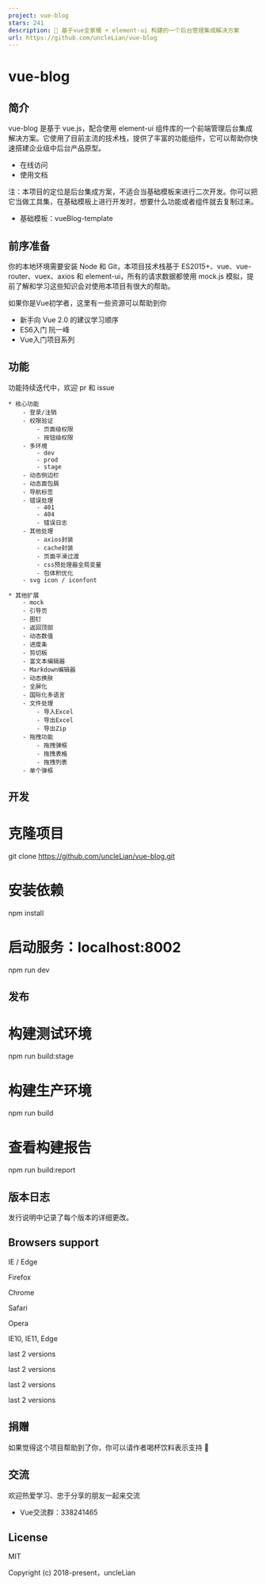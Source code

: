 ```yaml
---
project: vue-blog
stars: 241
description: 🎉 基于vue全家桶 + element-ui 构建的一个后台管理集成解决方案
url: https://github.com/uncleLian/vue-blog
---
```


vue-blog
========

简介
--

vue-blog 是基于 vue.js，配合使用 element-ui 组件库的一个前端管理后台集成解决方案。它使用了目前主流的技术栈，提供了丰富的功能组件，它可以帮助你快速搭建企业级中后台产品原型。

-   在线访问
-   使用文档

注：本项目的定位是后台集成方案，不适合当基础模板来进行二次开发。你可以把它当做工具集，在基础模板上进行开发时，想要什么功能或者组件就去复制过来。

-   基础模板：vueBlog-template

前序准备
----

你的本地环境需要安装 Node 和 Git，本项目技术栈基于 ES2015+、vue、vue-router、vuex、axios 和 element-ui，所有的请求数据都使用 mock.js 模拟，提前了解和学习这些知识会对使用本项目有很大的帮助。

如果你是Vue初学者，这里有一些资源可以帮助到你

-   新手向 Vue 2.0 的建议学习顺序
-   ES6入门 阮一峰
-   Vue入门项目系列

功能
--

功能持续迭代中，欢迎 pr 和 issue

```
* 核心功能
    - 登录/注销
    - 权限验证
        - 页面级权限
        - 按钮级权限
    - 多环境
        - dev
        - prod
        - stage
    - 动态侧边栏
    - 动态面包屑
    - 导航标签
    - 错误处理
        - 401
        - 404
        - 错误日志
    - 其他处理
        - axios封装
        - cache封装
        - 页面平滑过渡
        - css预处理器全局变量
        - 包体积优化
    - svg icon / iconfont

* 其他扩展
    - mock
    - 引导页
    - 图钉
    - 返回顶部
    - 动态数值
    - 进度条
    - 剪切板
    - 富文本编辑器
    - Markdown编辑器
    - 动态换肤
    - 全屏化
    - 国际化多语言
    - 文件处理
        - 导入Excel
        - 导出Excel
        - 导出Zip
    - 拖拽功能
        - 拖拽弹框
        - 拖拽表格
        - 拖拽列表
    - 单个弹框

```

开发
--

# 克隆项目
git clone https://github.com/uncleLian/vue-blog.git

# 安装依赖
npm install

# 启动服务：localhost:8002
npm run dev

发布
--

# 构建测试环境
npm run build:stage

# 构建生产环境
npm run build

# 查看构建报告
npm run build:report

版本日志
----

发行说明中记录了每个版本的详细更改。

Browsers support
----------------

  
IE / Edge

  
Firefox

  
Chrome

  
Safari

  
Opera

IE10, IE11, Edge

last 2 versions

last 2 versions

last 2 versions

last 2 versions

捐赠
--

如果觉得这个项目帮助到了你，你可以请作者喝杯饮料表示支持 💚

交流
--

欢迎热爱学习、忠于分享的朋友一起来交流

-   Vue交流群：338241465

License
-------

MIT

Copyright (c) 2018-present，uncleLian
